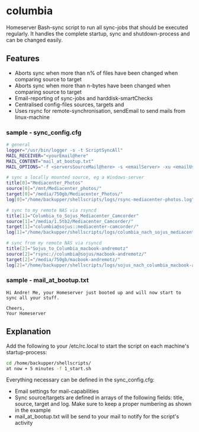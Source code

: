 # columbia
Homeserver Bash-sync script to run all sync-jobs that should be executed regularly.
It handles the complete startup, sync and shutdown-process and can be changed easily.

## Features
* Aborts sync when more than n% of files have been changed when comparing source to target
* Aborts sync when more than n-bytes have been changed when comparing source to target
* Email-reporting of sync-jobs and harddisk-smartChecks
* Centralised config-files sources, targets and 
* Uses rsync for remote-synchronisation, sendEmail to send mails from linux-machine

### sample - sync_config.cfg
``` bash
# general
logger="/usr/bin/logger -s -t ScriptSyncAll"
MAIL_RECEIVER="<yourEmail@here"
MAIL_CONTENT="mail_at_bootup.txt"
MAIL_OPTIONS="-f <serversSourceMail@here> -s <emailServer> -xu <emailUser> -xp <emailPassword>"

# sync a locally mounted source, eg a Windows-server
title[0]="Mediacenter_Photos"
source[0]="/mnt/Mediacenter_photos/"
target[0]="/media/750gb/Mediacenter_Photos/"
log[0]="/home/backupper/shellscripts/logs/rsync-mediacenter-photos.log"

# sync to my remote NAS via rsyncd
title[1]="Columbia_to_Sojus_Mediacenter_Camcorder"
source[1]="/media/1.5tb2/Mediacenter_Camcorder/"
target[1]="columbia@sojus::mediacenter-camcorder/"
log[1]="/home/backupper/shellscripts/logs/columbia_nach_sojus_mediacenter_camcorder.log"

# sync from my remote NAS via rsyncd
title[2]="Sojus_to_Columbia_macbook-andremotz"
source[2]="rsync://columbia@sojus/macbook-andremotz/"
target[2]="/media/750gb/macbook-andremotz/"
log[2]="/home/backupper/shellscripts/logs/sojus_nach_columbia_macbook-andremotz.log"
```

### sample - mail_at_bootup.txt
```
Hi Andre! Me, your Homeserver just booted up and will now start to sync all your stuff.

Cheers,
Your Homeserver
```

## Explanation
Add the following to your /etc/rc.local to start the script on each machine's startup-process:
``` bash
cd /home/backupper/shellscripts/
at now + 5 minutes -f 1_start.sh
```

Everything necessary can be defined in the sync_config.cfg:
- Email settings for mail-capabilities
- Sync source/targets are defined in arrays of the following fields: title, source, target and log. Make sure to keep a proper numbering as shown in the example
- mail_at_bootup.txt will be send to your mail to notify for the script's activity

